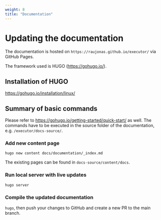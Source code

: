 ```yaml
---
weight: 8
title: "Documentation"
---
```

# **Updating the documentation**

The documentation is hosted on `https://raujonas.github.io/executor/` via GitHub Pages.

The framework used is HUGO (https://gohugo.io/).

## Installation of HUGO
https://gohugo.io/installation/linux/

## Summary of basic commands
Please refer to https://gohugo.io/getting-started/quick-start/ as well.
The commands have to be executed in the source folder of the documentation, e.g. `/executor/docs-source/`.

### Add new content page
`hugo new content docs/documentation/_index.md`

The existing pages can be found in `docs-source/content/docs`.

### Run local server with live updates
`hugo server`

### Compile the updated documentation
`hugo`, then push your changes to GitHub and create a new PR to the main branch.